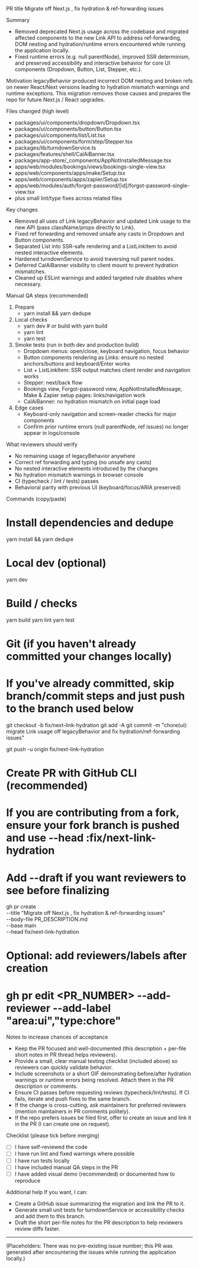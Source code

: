 PR title
Migrate off Next.js <Link legacyBehavior>, fix hydration & ref-forwarding issues

Summary
- Removed deprecated Next.js <Link legacyBehavior> usage across the codebase and migrated affected components to the new Link API to address ref-forwarding, DOM nesting and hydration/runtime errors encountered while running the application locally.
- Fixed runtime errors (e.g. null parentNode), improved SSR determinism, and preserved accessibility and interactive behavior for core UI components (Dropdown, Button, List, Stepper, etc.).

Motivation
legacyBehavior produced incorrect DOM nesting and broken refs on newer React/Next versions leading to hydration mismatch warnings and runtime exceptions. This migration removes those causes and prepares the repo for future Next.js / React upgrades.

Files changed (high level)
- packages/ui/components/dropdown/Dropdown.tsx
- packages/ui/components/button/Button.tsx
- packages/ui/components/list/List.tsx
- packages/ui/components/form/step/Stepper.tsx
- packages/lib/turndownService.ts
- packages/features/shell/CalAiBanner.tsx
- packages/app-store/_components/AppNotInstalledMessage.tsx
- apps/web/modules/bookings/views/bookings-single-view.tsx
- apps/web/components/apps/make/Setup.tsx
- apps/web/components/apps/zapier/Setup.tsx
- apps/web/modules/auth/forgot-password/[id]/forgot-password-single-view.tsx
- plus small lint/type fixes across related files

Key changes
- Removed all uses of Link legacyBehavior and updated Link usage to the new API (pass className/props directly to Link).
- Fixed ref forwarding and removed unsafe any casts in Dropdown and Button components.
- Separated List into SSR-safe rendering and a ListLinkItem to avoid nested interactive elements.
- Hardened turndownService to avoid traversing null parent nodes.
- Deferred CalAiBanner visibility to client mount to prevent hydration mismatches.
- Cleaned up ESLint warnings and added targeted rule disables where necessary.

Manual QA steps (recommended)
1) Prepare
   - yarn install && yarn dedupe
2) Local checks
   - yarn dev  # or build with yarn build
   - yarn lint
   - yarn test
3) Smoke tests (run in both dev and production build)
   - Dropdown menus: open/close, keyboard navigation, focus behavior
   - Button components rendering as Links: ensure no nested anchors/buttons and keyboard/Enter works
   - List + ListLinkItem: SSR output matches client render and navigation works
   - Stepper: next/back flow
   - Bookings view, Forgot-password view, AppNotInstalledMessage, Make & Zapier setup pages: links/navigation work
   - CalAiBanner: no hydration mismatch on initial page load
4) Edge cases
   - Keyboard-only navigation and screen-reader checks for major components
   - Confirm prior runtime errors (null parentNode, ref issues) no longer appear in logs/console

What reviewers should verify
- No remaining usage of legacyBehavior anywhere
- Correct ref forwarding and typing (no unsafe any casts)
- No nested interactive elements introduced by the changes
- No hydration mismatch warnings in browser console
- CI (typecheck / lint / tests) passes
- Behavioral parity with previous UI (keyboard/focus/ARIA preserved)

Commands (copy/paste)
# Install dependencies and dedupe
yarn install && yarn dedupe

# Local dev (optional)
yarn dev

# Build / checks
yarn build
yarn lint
yarn test

# Git (if you haven't already committed your changes locally)
# If you've already committed, skip branch/commit steps and just push to the branch used below
git checkout -b fix/next-link-hydration
git add -A
git commit -m "chore(ui): migrate Link usage off legacyBehavior and fix hydration/ref-forwarding issues"

git push -u origin fix/next-link-hydration

# Create PR with GitHub CLI (recommended)
# If you are contributing from a fork, ensure your fork branch is pushed and use --head <your-user>:fix/next-link-hydration
# Add --draft if you want reviewers to see before finalizing
gh pr create \
  --title "Migrate off Next.js <Link legacyBehavior>, fix hydration & ref-forwarding issues" \
  --body-file PR_DESCRIPTION.md \
  --base main \
  --head fix/next-link-hydration

# Optional: add reviewers/labels after creation
# gh pr edit <PR_NUMBER> --add-reviewer <user1> --add-label "area:ui","type:chore"

Notes to increase chances of acceptance
- Keep the PR focused and well-documented (this description + per-file short notes in PR thread helps reviewers).
- Provide a small, clear manual testing checklist (included above) so reviewers can quickly validate behavior.
- Include screenshots or a short GIF demonstrating before/after hydration warnings or runtime errors being resolved. Attach them in the PR description or comments.
- Ensure CI passes before requesting reviews (typecheck/lint/tests). If CI fails, iterate and push fixes to the same branch.
- If the change is cross-cutting, ask maintainers for preferred reviewers (mention maintainers in PR comments politely).
- If the repo prefers issues be filed first, offer to create an issue and link it in the PR (I can create one on request).

Checklist (please tick before merging)
- [ ] I have self-reviewed the code
- [ ] I have run lint and fixed warnings where possible
- [ ] I have run tests locally
- [ ] I have included manual QA steps in the PR
- [ ] I have added visual demo (recommended) or documented how to reproduce

Additional help
If you want, I can:
- Create a GitHub issue summarizing the migration and link the PR to it.
- Generate small unit tests for turndownService or accessibility checks and add them to this branch.
- Draft the short per-file notes for the PR description to help reviewers review diffs faster.

---

(Placeholders: There was no pre-existing issue number; this PR was generated after encountering the issues while running the application locally.)

